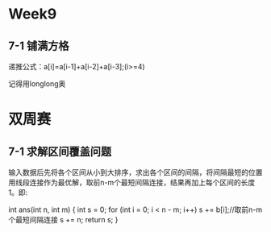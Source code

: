 # Week9

## **7-1 铺满方格**

递推公式：a[i]=a[i-1]+a[i-2]+a[i-3];(i>=4)

记得用longlong奥

# 双周赛

## **7-1 求解区间覆盖问题**

输入数据后先将各个区间从小到大排序，求出各个区间的间隔，将间隔最短的位置用线段连接作为最优解，取前n-m个最短间隔连接，结果再加上每个区间的长度1。即:

int ans(int n, int m)
{
    int s = 0;
    for (int i = 0; i < n - m; i++) s += b[i];//取前n-m个最短间隔连接
    s += n;
    return s;
}